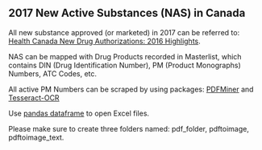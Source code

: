## 2017 New Active Substances (NAS) in Canada
All new substance approved (or marketed) in 2017 can be referred to: [Health Canada New Drug Authorizations: 2016 Highlights](https://www.canada.ca/en/health-canada/services/publications/drugs-health-products/health-canada-new-drug-authorizations-2016-highlights.html#a6).

NAS can be mapped with Drug Products recorded in Masterlist, which contains DIN (Drug Identification Number), PM (Product Monographs) Numbers, ATC Codes, etc.

All active PM Numbers can be scraped by using packages: [PDFMiner](https://github.com/euske/pdfminer) and [Tesseract-OCR](https://github.com/openpaperwork/pyocr)

Use [pandas dataframe](https://chrisalbon.com/python/pandas_dataframe_load_xls.html) to open Excel files.

Please make sure to create three folders named: pdf_folder, pdftoimage, pdftoimage_text.
